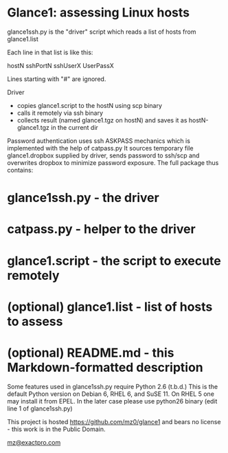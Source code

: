 Glance1: assessing Linux hosts
==============================

glance1ssh.py is the "driver" script which reads a list of hosts from glance1.list

Each line in that list is like this:

hostN sshPortN sshUserX UserPassX

Lines starting with "#" are ignored.

Driver 

* copies glance1.script to the hostN using scp binary
* calls it remotely via ssh binary
* collects result (named glance1.tgz on hostN) and saves it as hostN-glance1.tgz in the current dir

Password authentication uses ssh ASKPASS mechanics which is implemented with the help of catpass.py
It sources temporary file glance1.dropbox supplied by driver, sends password to ssh/scp and overwrites dropbox to minimize password exposure.
The full package thus contains:

# glance1ssh.py - the driver
# catpass.py - helper to the driver
# glance1.script - the script to execute remotely
# (optional) glance1.list - list of hosts to assess
# (optional) README.md - this Markdown-formatted description

Some features used in glance1ssh.py require Python 2.6 (t.b.d.)
This is the default Python version on Debian 6, RHEL 6, and SuSE 11. 
On RHEL 5 one may install it from EPEL. In the later case please use python26 binary (edit line 1 of glance1ssh.py)

This project is hosted https://github.com/mz0/glance1
and bears no license - this work is in the Public Domain.

mz@exactpro.com
